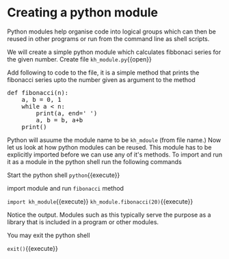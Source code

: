 # Creating a python module

Python modules help organise code into logical groups which can then be reused in other programs or run from the command line as shell scripts.

We will create a simple python module which calculates fibbonaci series for the given number. Create file `kh_module.py`{{open}}

Add following to code to the file, it is a simple method that prints the fibonacci series upto the number given as argument to the method

<pre class="file" data-filename="kh_module.py" data-target="replace">
def fibonacci(n):
    a, b = 0, 1
    while a < n:
        print(a, end=' ')
        a, b = b, a+b
    print()
</pre>

Python will asuume the module name to be `kh_mdoule` (from file name.) Now let us look at how python modules can be reused. This module has to be explicitly imported before we can use any of it's methods. To import and run it as a module in the python shell run the following commands

Start the python shell
`python`{{execute}}

import module and run `fibonacci` method

`import kh_module`{{execute}}
`kh_module.fibonacci(20)`{{execute}}

Notice the output. Modules such as this typically serve the purpose as a library that is included in a program or other modules.

You may exit the python shell

`exit()`{{execute}}
